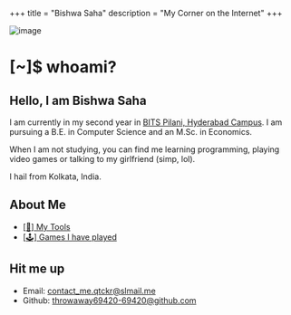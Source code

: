 +++
title = "Bishwa Saha"
description = "My Corner on the Internet"
+++

![image](https://mir-s3-cdn-cf.behance.net/project_modules/max_1200/e7d2bd61228185.5a67a07360e75.gif)

# [~]$ whoami?

## Hello, I am Bishwa Saha

I am currently in my second year in [BITS Pilani, Hyderabad Campus](https://www.bits-pilani.ac.in/hyderabad/). I am pursuing a B.E. in Computer Science and an M.Sc. in Economics.

When I am not studying, you can find me learning programming, playing video games or talking to my girlfriend (simp, lol).

I hail from Kolkata, India.

## About Me

- [[🔧] My Tools](/more/tools)
- [[🕹️] Games I have played](/more/games)

## Hit me up

- Email: [contact_me.qtckr@slmail.me](mailto:contact_me.qtckr@slmail.me)
- Github: [throwaway69420-69420@github.com](https://github.com/throwaway69420-69420/)
